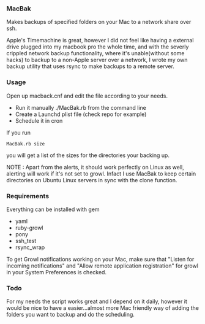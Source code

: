 ### MacBak

Makes backups of specified folders on your Mac to a network share over
ssh.

Apple's Timemachine is great, however I did not feel like having a
external drive plugged into my macbook pro the whole time, and with the
severly crippled network backup functionality, where it's unable(without
some hacks) to backup to a non-Apple server over a network, I wrote my
own backup utility that uses rsync to make backups to a remote server.

### Usage

Open up macback.cnf and edit the file according to your needs.

* Run it manually ./MacBak.rb from the command line
* Create a Launchd plist file (check repo for example)
* Schedule it in cron

If you run
```
MacBak.rb size
```
you will get a list of the sizes for the directories your backing up.

NOTE : Apart from the alerts, it should work perfectly on Linux as well,
alerting will work if it's not set to growl. Infact I use MacBak to keep certain
directories on Ubuntu Linux servers in sync with the clone function.

### Requirements

Everything can be installed with gem

* yaml
* ruby-growl
* pony 
* ssh_test
* rsync_wrap

To get Growl notifications working on your Mac, make sure that
"Listen for incoming notifications" and "Allow remote application registration"
for growl in your System Preferences is checked.

### Todo

For my needs the script works great and I depend on it daily, however
it would be nice to have a easier...almost more Mac friendly way of
adding the folders you want to backup and do the scheduling.

